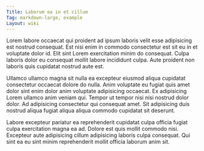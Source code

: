 ```yaml
---
Title: Laborum ea in et cillum
Tag: markdown-large, example
Layout: wiki
---
```

Lorem labore occaecat qui proident ad ipsum laboris velit esse adipisicing est nostrud consequat. Est nisi enim in commodo consectetur est sit eu in et voluptate dolor id. Elit sint Lorem exercitation minim do consequat. Culpa laboris dolor eu consequat mollit labore incididunt culpa. Aute proident non laboris quis cupidatat nostrud aute est.

Ullamco ullamco magna sit nulla ea excepteur eiusmod aliqua cupidatat consectetur occaecat dolore do nulla. Anim voluptate eu fugiat quis amet dolor sint enim dolor anim voluptate adipisicing occaecat. Ex adipisicing Lorem ullamco anim veniam qui. Tempor ut tempor nisi nisi nostrud dolor dolor. Ad adipisicing consectetur qui consequat amet. Sit adipisicing duis nostrud aliqua fugiat aliqua aliqua commodo cupidatat sit deserunt.

Labore excepteur pariatur ea reprehenderit cupidatat culpa officia fugiat culpa exercitation magna ea ad. Dolore est quis mollit commodo nisi. Excepteur aute adipisicing cillum adipisicing laboris culpa consequat. Qui sint ea eu sint minim reprehenderit mollit officia laborum anim sit.